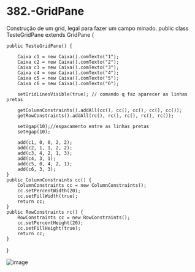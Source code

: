 # 382.-GridPane
Construção de um grid, legal para fazer um campo minado.
public class TesteGridPane extends GridPane {
	
	public TesteGridPane() {
	
		Caixa c1 = new Caixa().comTexto("1");
		Caixa c2 = new Caixa().comTexto("2");
		Caixa c3 = new Caixa().comTexto("3");
		Caixa c4 = new Caixa().comTexto("4");
		Caixa c5 = new Caixa().comTexto("5");
		Caixa c6 = new Caixa().comTexto("6");
		
		setGridLinesVisible(true); // comando q faz aparecer as linhas pretas
		
		getColumnConstraints().addAll(cc(), cc(), cc(), cc(), cc());
		getRowConstraints().addAll(rc(), rc(), rc(), rc(), rc());
		
		setVgap(10);//espacamento entre as linhas pretas
		setHgap(10);
		
		add(c1, 0, 0, 2, 2);
		add(c2, 1, 1, 2, 2);
		add(c3, 4, 2, 1, 3);
		add(c4, 3, 1);
		add(c5, 0, 4, 2, 1);
		add(c6, 3, 3);
	}
	public ColumnConstraints cc() {
		ColumnConstraints cc = new ColumnConstraints();
		cc.setPercentWidth(20);
		cc.setFillWidth(true);
		return cc;		
	}
	public RowConstraints rc() {
		RowConstraints cc = new RowConstraints();
		cc.setPercentHeight(20);
		cc.setFillHeight(true);
		return cc;	
	}
}

![image](https://user-images.githubusercontent.com/95525963/153512065-367bcfce-6532-4388-a170-686a900babda.png)

